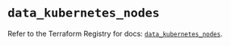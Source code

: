# `data_kubernetes_nodes`

Refer to the Terraform Registry for docs: [`data_kubernetes_nodes`](https://registry.terraform.io/providers/hashicorp/kubernetes/2.29.0/docs/data-sources/nodes).
